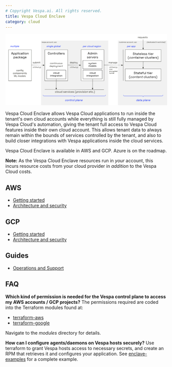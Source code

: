 ```yaml
---
# Copyright Vespa.ai. All rights reserved.
title: Vespa Cloud Enclave
category: cloud
---
```


![enclave architecture](/assets/img/enclave-architecture.png)

Vespa Cloud Enclave allows Vespa Cloud applications to run inside the tenant's
own cloud accounts while everything is still fully managed by Vespa Cloud's
automation, giving the tenant full access to Vespa Cloud features inside their
own cloud account. This allows tenant data to always remain within the bounds of
services controlled by the tenant, and also to build closer integrations with
Vespa applications inside the cloud services.

Vespa Cloud Enclave is available in AWS and GCP. Azure is on the roadmap.

**Note:** As the Vespa Cloud Enclave resources run in _your_ account, this incurs
resource costs from your cloud provider in _addition_ to the Vespa Cloud costs.

## AWS
* [Getting started](/en/cloud/enclave/aws-getting-started)
* [Architecture and security](/en/cloud/enclave/aws-architecture)

## GCP
* [Getting started](/en/cloud/enclave/gcp-getting-started)
* [Architecture and security](/en/cloud/enclave/gcp-architecture)

## Guides
* [Operations and Support](/en/cloud/enclave/operations)

## FAQ
**Which kind of permission is needed for the Vespa control plane to access my AWS accounts / GCP projects?**
The permissions required are coded into the Terraform modules found at:
* [terraform-aws](https://github.com/vespa-cloud/terraform-aws-enclave/tree/main)
* [terraform-google](https://github.com/vespa-cloud/terraform-google-enclave/tree/main)

Navigate to the _modules_ directory for details.

**How can I configure agents/daemons on Vespa hosts securely?**
Use terraform to grant Vespa hosts access to necessary secrets, and create an RPM
that retrieves it and configures your application. See [enclave-examples](https://github.com/vespa-cloud/enclave-examples/tree/main/systemd-secrets)
for a complete example.
